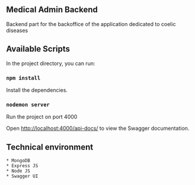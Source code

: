 ## Medical Admin Backend

Backend part for the backoffice of the application dedicated to coelic diseases 

## Available Scripts

In the project directory, you can run:

### `npm install`

Install the dependencies.

### `nodemon server`

Run the project on port 4000

Open [http://localhost:4000/api-docs/](http://localhost:4000/api-docs/) to view the Swagger documentation.

## Technical environment

	* MongoDB
	* Express JS
	* Node JS
	* Swagger UI